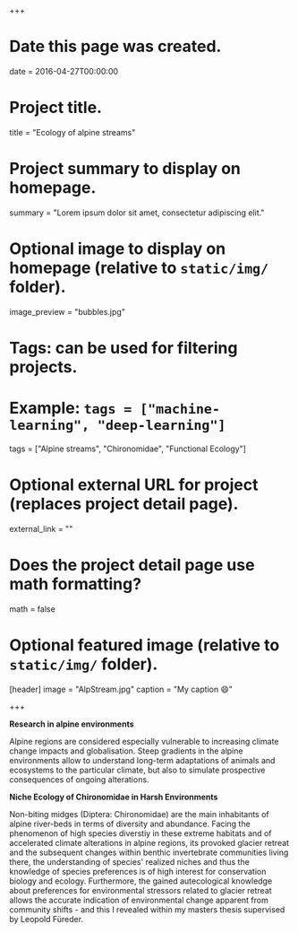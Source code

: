 +++
# Date this page was created.
date = 2016-04-27T00:00:00

# Project title.
title = "Ecology of alpine streams"

# Project summary to display on homepage.
summary = "Lorem ipsum dolor sit amet, consectetur adipiscing elit."

# Optional image to display on homepage (relative to `static/img/` folder).
image_preview = "bubbles.jpg"

# Tags: can be used for filtering projects.
# Example: `tags = ["machine-learning", "deep-learning"]`
tags = ["Alpine streams", "Chironomidae", "Functional Ecology"]

# Optional external URL for project (replaces project detail page).
external_link = ""

# Does the project detail page use math formatting?
math = false

# Optional featured image (relative to `static/img/` folder).
[header]
image = "AlpStream.jpg"
caption = "My caption :smile:"

+++

**Research in alpine environments**

Alpine regions are considered especially vulnerable to increasing climate change impacts and globalisation.
Steep gradients in the alpine environments allow to understand long-term adaptations of animals and ecosystems to the particular climate, but also to simulate prospective consequences of ongoing alterations.



**Niche Ecology of Chironomidae in Harsh Environments**

Non-biting midges (Diptera: Chironomidae) are the main inhabitants of alpine river-beds in terms of diversity and abundance.
Facing the phenomenon of high species diverstiy in these extreme habitats and of accelerated climate alterations in alpine regions, its provoked glacier retreat and the subsequent changes within benthic invertebrate communities living there, the understanding of species' realized niches and thus the knowledge of species preferences is of high interest for conservation biology and ecology. Furthermore, the gained autecological knowledge about preferences for environmental stressors related to glacier retreat allows the accurate indication of environmental change apparent from community shifts - and this I revealed within my masters thesis supervised by Leopold Füreder.
